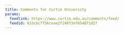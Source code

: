```yaml
---
title: Comments for Curtin University
params:
  feedlink: https://www.curtin.edu.au/comments/feed/
  feedid: 633cbc7f56ceae2f24073ef654071d27
---
```

